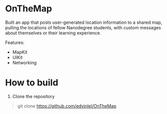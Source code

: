 OnTheMap
=========================

Built an app that posts user-generated location information to a shared map, pulling the locations of fellow Nanodegree students, with custom messages about themselves or their learning experience.



Features:
- MapKit
- UIKit
- Networking
 


How to build
================
1. Clone the repository

> git clone https://github.com/edvinlel/OnTheMap


